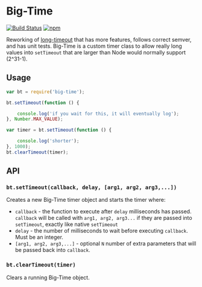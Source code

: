 # Big-Time
[![Build Status](https://travis-ci.org/continuationlabs/big-time.svg)](https://travis-ci.org/continuationlabs/big-time)
[![npm](https://img.shields.io/npm/v/big-time.svg)](https://www.npmjs.com/package/big-time)


Reworking of [long-timeout](https://github.com/tellnes/long-timeout) that has more features, follows correct semver, and has unit tests. Big-Time is a custom timer class to allow really long values into `setTimeout` that are larger than Node would normally support (2^31-1).

## Usage

```js
var bt = require('big-time');

bt.setTimeout(function () {

    console.log('if you wait for this, it will eventually log');
}, Number.MAX_VALUE);

var timer = bt.setTimeout(function () {

    console.log('shorter');
}, 1000);
bt.clearTimeout(timer);
```

## API

### `bt.setTimeout(callback, delay, [arg1, arg2, arg3,...])`

Creates a new Big-Time timer object and starts the timer where:

- `callback` - the function to execute after `delay` milliseconds has passed. `callback` will be called with `arg1, arg2, arg3...` if they are passed into `setTimeout`, exactly like native `setTimeout`
- `delay` - the number of milliseconds to wait before executing `callback`. Must be an integer.
- `[arg1, arg2, arg3,...]` - optional `N` number of extra parameters that will be passed back into `callback`.

### `bt.clearTimeout(timer)`

Clears a running Big-Time object.
